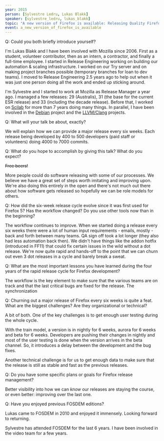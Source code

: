 ```yaml
---
year: 2015
person: [Sylvestre Ledru, Lukas Blakk] 
speaker: [sylvestre_ledru, lukas_blakk]
topic: "A new version of Firefox is available: Releasing Quality Firefox Products"
event: a_new_version_of_firefox_is_available 
---
```


Q: Could you both briefly introduce yourself? 

I'm Lukas Blakk and I have been involved with Mozilla since 2006.  First as a student, volunteer contributor, then as an intern, a contractor, and finally a full-time employee. I started in Release Engineering working on building our automation & scaling infrastructure. I worked on our Try server and on making project branches possible (temporary branches for loan to dev teams).  I moved to Release Engineering 2.5 years ago to help out when it was just one person doing all the work and ended up sticking around.

I'm Sylvestre and I started to work at Mozilla as Release Manager a year ago. I managed a few releases: 29 (Australis), 31 (the base for the current ESR release) and 33 (including the decade release). Before that, I worked on [Scilab](http://www.scilab.org/) for more than 7 years doing many things. In parallel, I have been involved in the [Debian](http://www.debian.org/) project and the [LLVM/Clang](http://clang.llvm.org/) projects.
 
Q: What will your talk be about, exactly?

We will explain how we can provide a major release every six weeks. Each release being developed by 400 to 500 developers (paid staff or volunteers) doing 4000 to 7000 commits.
 
Q: What do you hope to accomplish by giving this talk? What do you  expect? 

<s>Free beers!</s>

More people could do software releasing with some of our processes. We believe we have a great set of steps worth imitating and improving upon. We're also doing this entirely in the open and there's not much out there about how software gets released so hopefully we can be role models for others.
 
Q: How did the six-week release cycle evolve since it was first used for Firefox 5? Has the workflow changed? Do you use other tools now than in the beginning?

The workflow continues to improve.  When we started doing a release every six weeks there were a lot of human input requirements - emails, mostly - back and forth between many teams.  QA sign off took a lot longer (they also had less automation back then).  We didn't have things like the addon hotfix (introduced in FF11) that could fix certain issues in the wild without a dot release.  We're now quite rapid and hands-off to the point that we can churn out even 3 dot releases in a cycle and barely break a sweat.
 
Q: What are the most important lessons you have learned during the four years of the rapid release cycle for Firefox development?

The workflow is the key element to make sure that the various teams are on track and that the last critical bugs are fixed for the release. The synchronization 
 
Q: Churning out a major release of Firefox every six weeks is quite a feat. What are the biggest challenges? Are they organizational or technical?

A bit of both. One of the key challenges is to get enough user testing during the whole cycle.

With the train model, a version is in nightly for 6 weeks, aurora for 6 weeks and beta for 6 weeks. Developers are pushing their changes in nightly and most of the user testing is done when the version arrives in the beta channel. So, it introduces a delay between the development and the bug fixes.

Another technical challenge is for us to get enough data to make sure that the release is still as stable and fast as the previous releases.

Q: Do you have some specific plans or goals for Firefox release  management?

Better visibility into how we can *know* our releases are staying the course, or even better: improving over the last one.
 
Q: Have you enjoyed previous FOSDEM editions? 
 
Lukas came to FOSDEM in 2010 and enjoyed it immensely.  Looking forward to returning.

Sylvestre has attended FOSDEM for the last 6 years. I have been involved in the video team for a few years.


